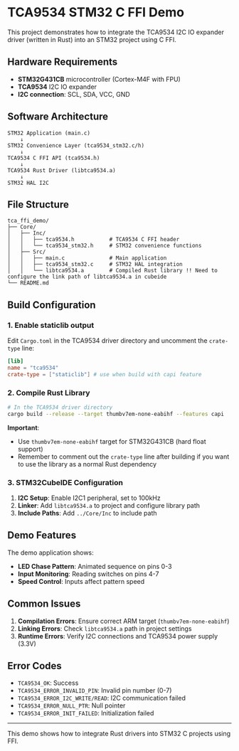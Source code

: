 # TCA9534 STM32 C FFI Demo

This project demonstrates how to integrate the TCA9534 I2C IO expander driver (written in Rust) into an STM32 project using C FFI.

## Hardware Requirements

- **STM32G431CB** microcontroller (Cortex-M4F with FPU)
- **TCA9534** I2C IO expander
- **I2C connection**: SCL, SDA, VCC, GND

## Software Architecture

```
STM32 Application (main.c)
    ↓
STM32 Convenience Layer (tca9534_stm32.c/h)
    ↓
TCA9534 C FFI API (tca9534.h)
    ↓
TCA9534 Rust Driver (libtca9534.a)
    ↓
STM32 HAL I2C
```

## File Structure

```
tca_ffi_demo/
├── Core/
│   ├── Inc/
│   │   ├── tca9534.h           # TCA9534 C FFI header
│   │   └── tca9534_stm32.h     # STM32 convenience functions
│   ├── Src/
│   │   ├── main.c              # Main application
│   │   ├── tca9534_stm32.c     # STM32 HAL integration
│   │   └── libtca9534.a        # Compiled Rust library !! Need to configure the link path of libtca9534.a in cubeide
└── README.md
```

## Build Configuration

### 1. Enable staticlib output

Edit `Cargo.toml` in the TCA9534 driver directory and uncomment the `crate-type` line:

```toml
[lib]
name = "tca9534"
crate-type = ["staticlib"] # use when build with capi feature
```

### 2. Compile Rust Library

```bash
# In the TCA9534 driver directory
cargo build --release --target thumbv7em-none-eabihf --features capi
```

**Important**: 
- Use `thumbv7em-none-eabihf` target for STM32G431CB (hard float support)
- Remember to comment out the `crate-type` line after building if you want to use the library as a normal Rust dependency

### 3. STM32CubeIDE Configuration

1. **I2C Setup**: Enable I2C1 peripheral, set to 100kHz
2. **Linker**: Add `libtca9534.a` to project and configure library path
3. **Include Paths**: Add `../Core/Inc` to include path


## Demo Features

The demo application shows:
- **LED Chase Pattern**: Animated sequence on pins 0-3
- **Input Monitoring**: Reading switches on pins 4-7
- **Speed Control**: Inputs affect pattern speed

## Common Issues

1. **Compilation Errors**: Ensure correct ARM target (`thumbv7em-none-eabihf`)
2. **Linking Errors**: Check `libtca9534.a` path in project settings
3. **Runtime Errors**: Verify I2C connections and TCA9534 power supply (3.3V)

## Error Codes

- `TCA9534_OK`: Success
- `TCA9534_ERROR_INVALID_PIN`: Invalid pin number (0-7)
- `TCA9534_ERROR_I2C_WRITE/READ`: I2C communication failed
- `TCA9534_ERROR_NULL_PTR`: Null pointer
- `TCA9534_ERROR_INIT_FAILED`: Initialization failed

---

This demo shows how to integrate Rust drivers into STM32 C projects using FFI. 